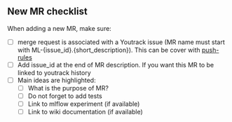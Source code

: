 ## New MR checklist
When adding a new MR, make sure:
- [ ] merge request is associated with a Youtrack issue (MR name must start with ML-{issue_id}.{short_description}). This can be cover with [push-rules](https://docs.gitlab.com/ee/user/project/repository/push_rules.html#validate-branch-names)
- [ ] Add issue_id at the end of MR description. If you want this MR to be linked to youtrack history
- [ ] Main ideas are highlighted:
    - [ ] What is the purpose of MR?
    - [ ] Do not forget to add tests
    - [ ] Link to mlflow experiment (if available)
    - [ ] Link to wiki documentation (if available)
